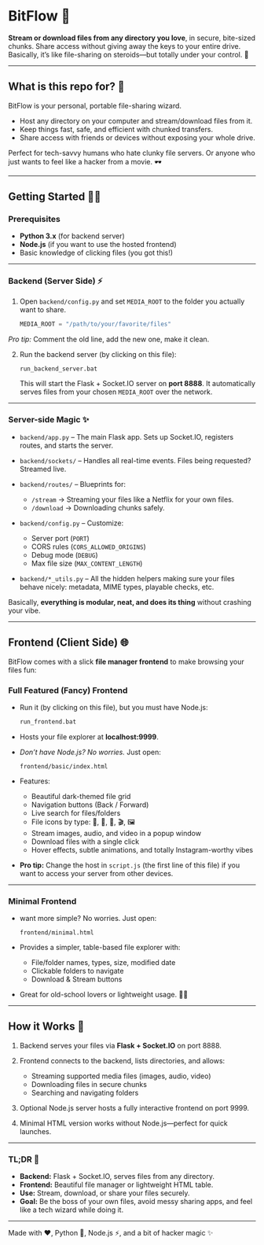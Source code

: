 # BitFlow 🚀

**Stream or download files from any directory you love**, in secure, bite-sized chunks. Share access without giving away the keys to your entire drive. Basically, it’s like file-sharing on steroids—but totally under your control. 💪

---

## What is this repo for? 🤔

BitFlow is your personal, portable file-sharing wizard.  
- Host any directory on your computer and stream/download files from it.  
- Keep things fast, safe, and efficient with chunked transfers.  
- Share access with friends or devices without exposing your whole drive.  

Perfect for tech-savvy humans who hate clunky file servers. Or anyone who just wants to feel like a hacker from a movie. 🕶️

---

## Getting Started 🏃‍♂️

### Prerequisites
- **Python 3.x** (for backend server)
- **Node.js** (if you want to use the hosted frontend)
- Basic knowledge of clicking files (you got this!)

---

### Backend (Server Side) ⚡

1. Open `backend/config.py` and set `MEDIA_ROOT` to the folder you actually want to share.  
   ```python
   MEDIA_ROOT = "/path/to/your/favorite/files"
*Pro tip:* Comment the old line, add the new one, make it clean.

2. Run the backend server (by clicking on this file):

   ```bash
   run_backend_server.bat
   ```

   This will start the Flask + Socket.IO server on **port 8888**.
   It automatically serves files from your chosen `MEDIA_ROOT` over the network.

---

### Server-side Magic ✨

* `backend/app.py` – The main Flask app. Sets up Socket.IO, registers routes, and starts the server.

* `backend/sockets/` – Handles all real-time events. Files being requested? Streamed live.

* `backend/routes/` – Blueprints for:

  * `/stream` → Streaming your files like a Netflix for your own files.
  * `/download` → Downloading chunks safely.

* `backend/config.py` – Customize:

  * Server port (`PORT`)
  * CORS rules (`CORS_ALLOWED_ORIGINS`)
  * Debug mode (`DEBUG`)
  * Max file size (`MAX_CONTENT_LENGTH`)

* `backend/*_utils.py` – All the hidden helpers making sure your files behave nicely: metadata, MIME types, playable checks, etc.

Basically, **everything is modular, neat, and does its thing** without crashing your vibe.

---

## Frontend (Client Side) 🌐

BitFlow comes with a slick **file manager frontend** to make browsing your files fun:

### Full Featured (Fancy) Frontend

* Run it (by clicking on this file), but you must have Node.js:

  ```bash
  run_frontend.bat
  ```

* Hosts your file explorer at **localhost:9999**.

* *Don’t have Node.js? No worries.* Just open:

  ```
  frontend/basic/index.html
  ```

* Features:

  * Beautiful dark-themed file grid
  * Navigation buttons (Back / Forward)
  * Live search for files/folders
  * File icons by type: 📁, 📄, 🎵, 🎬, 🖼️
  * Stream images, audio, and video in a popup window
  * Download files with a single click
  * Hover effects, subtle animations, and totally Instagram-worthy vibes

* **Pro tip:** Change the host in `script.js` (the first line of this file) if you want to access your server from other devices.

---

### Minimal Frontend

* want more simple? No worries. Just open:

  ```
  frontend/minimal.html
  ```

* Provides a simpler, table-based file explorer with:

  * File/folder names, types, size, modified date
  * Clickable folders to navigate
  * Download & Stream buttons

* Great for old-school lovers or lightweight usage. 🧑‍💻

---

## How it Works 🎩

1. Backend serves your files via **Flask + Socket.IO** on port 8888.
2. Frontend connects to the backend, lists directories, and allows:

   * Streaming supported media files (images, audio, video)
   * Downloading files in secure chunks
   * Searching and navigating folders
3. Optional Node.js server hosts a fully interactive frontend on port 9999.
4. Minimal HTML version works without Node.js—perfect for quick launches.

---

### TL;DR 📝

* **Backend:** Flask + Socket.IO, serves files from any directory.
* **Frontend:** Beautiful file manager or lightweight HTML table.
* **Use:** Stream, download, or share your files securely.
* **Goal:** Be the boss of your own files, avoid messy sharing apps, and feel like a tech wizard while doing it.

---

Made with ❤️, Python 🐍, Node.js ⚡, and a bit of hacker magic ✨

